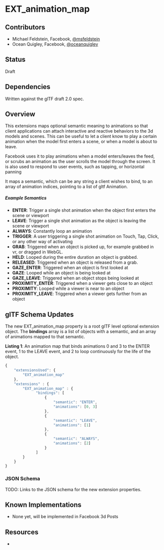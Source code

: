 # EXT_animation_map 

## Contributors

* Michael Feldstein, Facebook, [@msfeldstein](https://twitter.com/msfeldstein)
* Ocean Quigley, Facebook, [@oceanquigley](https://twitter.com/oceanquigley)

## Status

Draft

## Dependencies

Written against the glTF draft 2.0 spec.

## Overview

This extensions maps optional semantic meaning to animations so that client applications can attach interactive and reactive behaviors to the 3d models and scenes. This can be useful to let a client know to play a certain animation when the model first enters a scene, or when a model is about to leave.

Facebook uses it to play animations when a model enters/leaves the feed, or scrubs an animation as the user scrolls the model through the screen.
It is also used to respond to user events, such as tapping, or horizontal panning

It maps a semantic, which can be any string a client wishes to bind, to an array of animation indices, pointing to a list of gltf Animation.

##### Example Semantics

* **ENTER**: Trigger a single shot animation when the object first enters the scene or viewport
* **LEAVE**: Trigger a single shot animation as the object is leaving the scene or viewport
* **ALWAYS**: Constantly loop an animation
* **TRIGGER**: A user triggering a single shot animation on Touch, Tap, Click, or any other way of activating
* **GRAB**: Triggered when an object is picked up, for example grabbed in vr, or dragged in WebGL.
* **HELD**: Looped during the entire duration an object is grabbed.
* **RELEASED**: Triggered when an object is released from a grab.
* **GAZE_ENTER**: Triggered when an object is first looked at
* **GAZE**: Looped  while an object is being looked at
* **GAZE_LEAVE**: Triggered when an object stops being looked at
* **PROXIMITY_ENTER**: Triggered when a viewer gets close to an object
* **PROXIMITY**: Looped while a viewer is near to an object
* **PROXIMITY_LEAVE**: Triggered when a viewer gets further from an object

## glTF Schema Updates

The new EXT_animation_map property is a root glTF level optional extension object.  The **bindings** array is a list of objects with a semantic, and an array of animations mapped to that semantic.

**Listing 1**: An animation map that binds animations 0 and 3 to the ENTER event, 1 to the LEAVE event, and 2 to loop continuously for the life of the object.

```javascript
{
    "extensionsUsed": {
        "EXT_animation_map"
    },
    "extensions" : {
        "EXT_animation_map" : {
              "bindings": [
                  {
                      "semantic": "ENTER",
                      "animations": [0, 3]
                  },
                  {
                      "semantic": "LEAVE",
                      "animations": [1]
                  },
                  {
                      "semantic": "ALWAYS",
                      "animations": [2]
                  }
              ]
        }
    }
}
```

### JSON Schema

TODO: Links to the JSON schema for the new extension properties.

## Known Implementations

* None yet, will be implemented in Facebook 3d Posts

## Resources

* 

